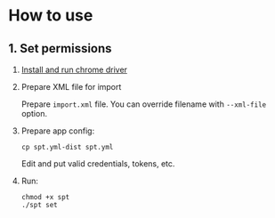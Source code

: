 # How to use

## 1. Set permissions

1. [Install and run chrome driver](docs/Install.md)

2. Prepare XML file for import

   Prepare `import.xml` file. You can override filename with `--xml-file` option.

3. Prepare app config:

    ```shell
    cp spt.yml-dist spt.yml
    ```

   Edit and put valid credentials, tokens, etc.

4. Run:

    ```shell
    chmod +x spt
    ./spt set
    ```
